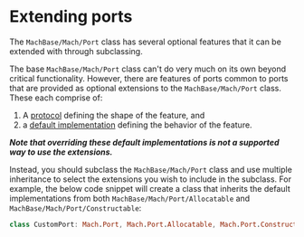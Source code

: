 # Extending ports

The ``MachBase/Mach/Port`` class has several optional features that it can be extended with through subclassing.

The base ``MachBase/Mach/Port`` class can't do very much on its own beyond critical functionality. However, there are features of ports common to ports that are provided as optional extensions to the ``MachBase/Mach/Port`` class. These each comprise of:

1. A [protocol](https://docs.swift.org/swift-book/documentation/the-swift-programming-language/protocols) defining the shape of the feature, and
2. a [default implementation](https://docs.swift.org/swift-book/documentation/the-swift-programming-language/protocols#Providing-Default-Implementations) defining the behavior of the feature.

***Note that overriding these default implementations is not a supported way to use the extensions.***

Instead, you should subclass the ``MachBase/Mach/Port`` class and use multiple inheritance to select the extensions you wish to include in the subclass. For example, the below code snippet will create a class that inherits the default implementations from both ``MachBase/Mach/Port/Allocatable`` and ``MachBase/Mach/Port/Constructable``:

```swift
class CustomPort: Mach.Port, Mach.Port.Allocatable, Mach.Port.Constructable {}
```